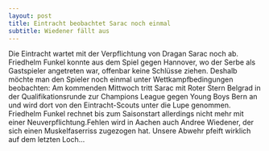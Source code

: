 ```yaml
---
layout: post
title: Eintracht beobachtet Sarac noch einmal
subtitle: Wiedener fällt aus
---
```


Die Eintracht wartet mit der Verpflichtung von Dragan Sarac noch ab. Friedhelm Funkel konnte aus dem Spiel gegen Hannover, wo der Serbe als Gastspieler angetreten war, offenbar keine Schlüsse ziehen. Deshalb möchte man den Spieler noch einmal unter Wettkampfbedingungen beobachten: Am kommenden Mittwoch tritt Sarac mit Roter Stern Belgrad in der Qualifikationsrunde zur Champions League gegen Young Boys Bern an und wird dort von den Eintracht-Scouts unter die Lupe genommen. Friedhelm Funkel rechnet bis zum Saisonstart allerdings nicht mehr mit einer Neuverpflichtung.Fehlen wird in Aachen auch Andree Wiedener, der sich einen Muskelfaserriss zugezogen hat. Unsere Abwehr pfeift wirklich auf dem letzten Loch...


